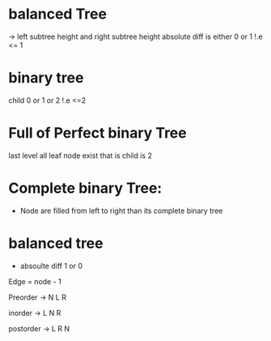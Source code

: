 # balanced Tree
  -> left subtree height and right subtree height 
     absolute diff is either 0 or 1 !.e <= 1

# binary tree 
   child 0 or 1 or 2 !.e <=2

# Full of Perfect binary Tree
   last level all leaf node exist
   that is child is 2

# Complete binary Tree:
   - Node are filled from left to right than its complete binary tree

# balanced tree
  - absoulte diff 1 or 0

Edge = node - 1

Preorder -> N L R

inorder -> L N R

postorder -> L R N



   
    